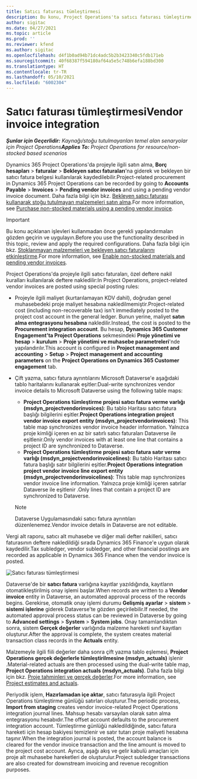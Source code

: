```yaml
---
title: Satıcı faturası tümleştirmesi
description: Bu konu, Project Operations'ta satıcı faturası tümleştirmesi hakkında bilgi sağlar.
author: sigitac
ms.date: 04/27/2021
ms.topic: article
ms.prod: ''
ms.reviewer: kfend
ms.author: sigitac
ms.openlocfilehash: d4f1b0ad94b71dc4adc5b2b3423340c5fdb171eb
ms.sourcegitcommit: 40f68387f594180af64a5e5c748b6efa188bd300
ms.translationtype: HT
ms.contentlocale: tr-TR
ms.lasthandoff: 05/10/2021
ms.locfileid: "6002304"
---
```

# <a name="vendor-invoice-integration"></a><span data-ttu-id="7e45a-103">Satıcı faturası tümleştirmesi</span><span class="sxs-lookup"><span data-stu-id="7e45a-103">Vendor invoice integration</span></span>

<span data-ttu-id="7e45a-104">_**Şunlar için Geçerlidir:** Kaynağı/stoğu tutulmayanları temel alan senaryolar için Project Operations_</span><span class="sxs-lookup"><span data-stu-id="7e45a-104">_**Applies To:** Project Operations for resource/non-stocked based scenarios_</span></span>

<span data-ttu-id="7e45a-105">Dynamics 365 Project Operations'da projeyle ilgili satın alma, **Borç hesapları** > **faturalar** > **Bekleyen satıcı faturaları**'na giderek ve bekleyen bir satıcı fatura belgesi kullanılarak kaydedilebilir.</span><span class="sxs-lookup"><span data-stu-id="7e45a-105">Project-related procurement in Dynamics 365 Project Operations can be recorded by going to **Accounts Payable** > **Invoices** > **Pending vendor invoices** and using a pending vendor invoice document.</span></span> <span data-ttu-id="7e45a-106">Daha fazla bilgi için bkz. [Bekleyen satıcı faturası kullanarak stoğu tutulmayan malzemeleri satın alma](../procurement/pending-vendor-invoices.md).</span><span class="sxs-lookup"><span data-stu-id="7e45a-106">For more information, see [Purchase non-stocked materials using a pending vendor invoice](../procurement/pending-vendor-invoices.md).</span></span>

> [!IMPORTANT]
> <span data-ttu-id="7e45a-107">Bu konu açıklanan işlevleri kullanmadan önce gerekli yapılandırmaları gözden geçirin ve uygulayın.</span><span class="sxs-lookup"><span data-stu-id="7e45a-107">Before you use the functionality described in this topic, review and apply the required configurations.</span></span> <span data-ttu-id="7e45a-108">Daha fazla bilgi için bkz. [Stoklanmayan malzemeleri ve bekleyen satıcı faturalarını etkinleştirme](../procurement/configure-materials-nonstocked.md).</span><span class="sxs-lookup"><span data-stu-id="7e45a-108">For more information, see [Enable non-stocked materials and pending vendor invoices](../procurement/configure-materials-nonstocked.md).</span></span>

<span data-ttu-id="7e45a-109">Project Operations'da projeyle ilgili satıcı faturaları, özel deftere nakil kuralları kullanılarak deftere nakledilir:</span><span class="sxs-lookup"><span data-stu-id="7e45a-109">In Project Operations, project-related vendor invoices are posted using special posting rules:</span></span>

- <span data-ttu-id="7e45a-110">Projeyle ilgili maliyet (kurtarılamayan KDV dahil), doğrudan genel muhasebedeki proje maliyet hesabına nakledilmemiştir.</span><span class="sxs-lookup"><span data-stu-id="7e45a-110">Project-related cost (including non-recoverable tax) isn't immediately posted to the project cost account in the general ledger.</span></span> <span data-ttu-id="7e45a-111">Bunun yerine, maliyet **satın alma entegrasyonu hesabına** nakledilir.</span><span class="sxs-lookup"><span data-stu-id="7e45a-111">Instead, the cost is posted to the **Procurement integration account**.</span></span> <span data-ttu-id="7e45a-112">Bu hesap, **Dynamics 365 Customer Engagement'ta Project Operations** sekmesindeki **Proje yönetimi ve hesap** > **kurulum** > **Proje yönetimi ve muhasebe parametreleri**'nde yapılandırılır.</span><span class="sxs-lookup"><span data-stu-id="7e45a-112">This account is configured in **Project management and accounting** > **Setup** > **Project management and accounting parameters** on the **Project Operations on Dynamics 365 Customer engagement** tab.</span></span>
- <span data-ttu-id="7e45a-113">Çift yazma, satıcı fatura ayrıntılarını Microsoft Dataverse'e aşağıdaki tablo haritalarını kullanarak eşitler:</span><span class="sxs-lookup"><span data-stu-id="7e45a-113">Dual-write synchronizes vendor invoice details to Microsoft Dataverse using the following table maps:</span></span>

     - <span data-ttu-id="7e45a-114">**Project Operations tümleştirme projesi satıcı fatura verme varlığı (msdyn_projectvendorinvoices)**: Bu tablo Haritası satıcı fatura başlığı bilgilerini eşitler.</span><span class="sxs-lookup"><span data-stu-id="7e45a-114">**Project Operations integration project vendor invoice export entity (msdyn_projectvendorinvoices)**: This table map synchronizes vendor invoice header information.</span></span> <span data-ttu-id="7e45a-115">Yalnızca proje kimliği içeren en az bir satırlı satıcı faturaları Dataverse ile eşitlenir.</span><span class="sxs-lookup"><span data-stu-id="7e45a-115">Only vendor invoices with at least one line that contains a project ID are synchronized to Dataverse.</span></span>
     - <span data-ttu-id="7e45a-116">**Project Operations tümleştirme projesi satıcı fatura satır verme varlığı (msdyn_projectvendorinvoicelines)**: Bu tablo Haritası satıcı fatura başlığı satır bilgilerini eşitler.</span><span class="sxs-lookup"><span data-stu-id="7e45a-116">**Project Operations integration project vendor invoice line export entity (msdyn_projectvendorinvoicelines)**: This table map synchronizes vendor invoice line information.</span></span> <span data-ttu-id="7e45a-117">Yalnızca proje kimliği içeren satırlar Dataverse ile eşitlenir .</span><span class="sxs-lookup"><span data-stu-id="7e45a-117">Only lines that contain a project ID are synchronized to Dataverse.</span></span>

     > [!NOTE]
     > <span data-ttu-id="7e45a-118">Dataverse Uygulamasındaki satıcı fatura ayrıntıları düzenlenemez.</span><span class="sxs-lookup"><span data-stu-id="7e45a-118">Vendor invoice details in Dataverse are not editable.</span></span>

<span data-ttu-id="7e45a-119">Vergi alt raporu, satıcı alt muhasebe ve diğer mali defter nakilleri, satıcı faturasının deftere nakledildiği sırada Dynamics 365 Finance'e uygun olarak kaydedilir.</span><span class="sxs-lookup"><span data-stu-id="7e45a-119">Tax subledger, vendor subledger, and other financial postings are recorded as applicable in Dynamics 365 Finance when the vendor invoice is posted.</span></span>

![Satıcı faturası tümleştirmesi](media/DW7VendorInvoice.png)

<span data-ttu-id="7e45a-121">Dataverse'de bir **satıcı fatura** varlığına kayıtlar yazıldığında, kayıtların otomatikleştirilmiş onay işlemi başlar.</span><span class="sxs-lookup"><span data-stu-id="7e45a-121">When records are written to a **Vendor invoice** entity in Dataverse, an automated approval process of the records begins.</span></span> <span data-ttu-id="7e45a-122">Gerekirse, otomatik onay işlemi durumu **Gelişmiş ayarlar** > **sistem** > **sistemi işlerine** giderek Dataverse'te gözden geçirilebilir.</span><span class="sxs-lookup"><span data-stu-id="7e45a-122">If needed, the automated approval process status can be reviewed in Dataverse by going to **Advanced settings** > **System** > **System jobs**.</span></span> <span data-ttu-id="7e45a-123">Onay tamamlandıktan sonra, sistem **Gerçek değerler** varlığında malzeme hareketi sınıf kayıtları oluşturur.</span><span class="sxs-lookup"><span data-stu-id="7e45a-123">After the approval is complete, the system creates material transaction class records in the **Actuals** entity.</span></span>

<span data-ttu-id="7e45a-124">Malzemeyle ilgili fiili değerler daha sonra çift yazma tablo eşlemesi, **Project Operations gerçek değerlerle tümleştirilmesine (msdyn_actuals)** işlenir .</span><span class="sxs-lookup"><span data-stu-id="7e45a-124">Material-related actuals are then processed using the dual-write table map, **Project Operations integration actuals (msdyn_actuals)**.</span></span> <span data-ttu-id="7e45a-125">Daha fazla bilgi için bkz. [Proje tahminleri ve gerçek değerler](resource-dual-write-estimates-actuals.md).</span><span class="sxs-lookup"><span data-stu-id="7e45a-125">For more information, see [Project estimates and actuals](resource-dual-write-estimates-actuals.md).</span></span>

<span data-ttu-id="7e45a-126">Periyodik işlem, **Hazırlamadan içe aktar**, satıcı faturasıyla ilgili Project Operations tümleştirme günlüğü satırları oluşturur.</span><span class="sxs-lookup"><span data-stu-id="7e45a-126">The periodic process, **Import from staging** creates vendor invoice-related Project Operations integration journal lines.</span></span> <span data-ttu-id="7e45a-127">Mahsup hesabı varsayılan olarak satın alma entegrasyonu hesabıdır.</span><span class="sxs-lookup"><span data-stu-id="7e45a-127">The offset account defaults to the procurement integration account.</span></span> <span data-ttu-id="7e45a-128">Tümleştirme günlüğü nakledildiğinde, satıcı fatura hareketi için hesap bakiyesi temizlenir ve satır tutarı proje maliyeti hesabına taşınır.</span><span class="sxs-lookup"><span data-stu-id="7e45a-128">When the integration journal is posted, the account balance is cleared for the vendor invoice transaction and the line amount is moved to the project cost account.</span></span> <span data-ttu-id="7e45a-129">Ayrıca, aşağı akış ve gelir kabulü amaçları için proje alt muhasebe hareketleri de oluşturulur.</span><span class="sxs-lookup"><span data-stu-id="7e45a-129">Project subledger transactions are also created for downstream invoicing and revenue recognition purposes.</span></span>
